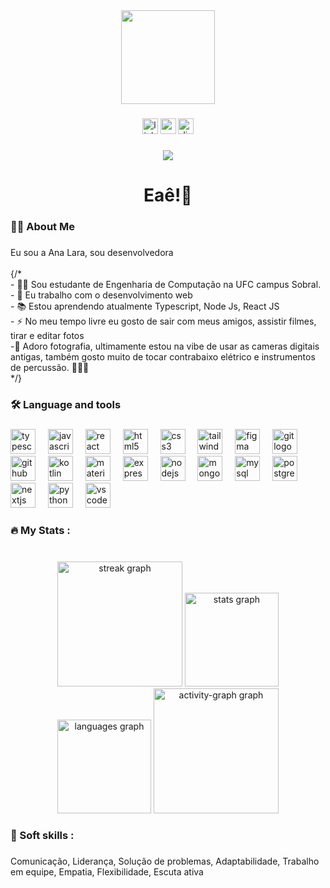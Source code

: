 <div align="center">
  <img height="150" src="https://media.discordapp.net/attachments/867480198039732236/913404114929590272/picasion.com_e43883a4d352817ce25b67f0d31da798.gif?ex=67f271df&is=67f1205f&hm=aaf1478988c8c38d7ca009085a0effacdb10b316921d10efecc25b0e76d068fd&=&width=240&height=240"  />
</div>

###

<div align="center">
  <img src="https://img.shields.io/static/v1?message=LinkedIn&logo=linkedin&label=&color=0077B5&logoColor=white&labelColor=&style=for-the-badge" height="25" alt="linkedin logo"  />
  <img src="https://img.shields.io/static/v1?message=Gmail&logo=gmail&label=&color=D14836&logoColor=white&labelColor=&style=for-the-badge" height="25" alt="gmail logo"  />
  <img src="https://img.shields.io/static/v1?message=Discord&logo=discord&label=&color=7289DA&logoColor=white&labelColor=&style=for-the-badge" height="25" alt="discord logo"  />
</div>

###

<div align="center">
  <img src="https://visitor-badge.laobi.icu/badge?page_id=analara714.analara714&left_color=mediumorchid"  />
</div>

###

<h1 align="center">Eaê!👋</h1>

###

<h3 align="left">👩‍💻  About Me</h3>

###

<p align="left">Eu sou a Ana Lara, sou desenvolvedora<br><br> {/*<br> - 👩‍💻 Sou estudante de Engenharia de Computação na UFC campus Sobral.  <br>- 🔭 Eu trabalho com o desenvolvimento web<br>- 📚 Estou aprendendo atualmente Typescript, Node Js, React JS <br>- ⚡ No meu tempo livre eu gosto de sair com meus amigos, assistir filmes, tirar e editar fotos <br>-🥰 Adoro fotografia, ultimamente estou na vibe de usar as cameras digitais antigas, também gosto muito de tocar contrabaixo elétrico e instrumentos de percussão. 📸🎸🥁
<br>
*/}</p>

###

<h3 align="left">🛠 Language and tools</h3>

###

<div align="left">
  <img src="https://cdn.jsdelivr.net/gh/devicons/devicon/icons/typescript/typescript-original.svg" height="40" alt="typescript logo"  />
  <img width="12" />
  <img src="https://cdn.jsdelivr.net/gh/devicons/devicon/icons/javascript/javascript-original.svg" height="40" alt="javascript logo"  />
  <img width="12" />
  <img src="https://cdn.jsdelivr.net/gh/devicons/devicon/icons/react/react-original.svg" height="40" alt="react logo"  />
  <img width="12" />
  <img src="https://cdn.jsdelivr.net/gh/devicons/devicon/icons/html5/html5-original.svg" height="40" alt="html5 logo"  />
  <img width="12" />
  <img src="https://cdn.jsdelivr.net/gh/devicons/devicon/icons/css3/css3-original.svg" height="40" alt="css3 logo"  />
  <img width="12" />
  <img src="https://cdn.jsdelivr.net/gh/devicons/devicon/icons/tailwindcss/tailwindcss-original-wordmark.svg" height="40" alt="tailwindcss logo"  />
  <img width="12" />
  <img src="https://cdn.jsdelivr.net/gh/devicons/devicon/icons/figma/figma-original.svg" height="40" alt="figma logo"  />
  <img width="12" />
  <img src="https://cdn.jsdelivr.net/gh/devicons/devicon/icons/git/git-original.svg" height="40" alt="git logo"  />
  <img width="12" />
  <img src="https://cdn.jsdelivr.net/gh/devicons/devicon/icons/github/github-original.svg" height="40" alt="github logo"  />
  <img width="12" />
  <img src="https://cdn.jsdelivr.net/gh/devicons/devicon/icons/kotlin/kotlin-original.svg" height="40" alt="kotlin logo"  />
  <img width="12" />
  <img src="https://cdn.jsdelivr.net/gh/devicons/devicon/icons/materialui/materialui-original.svg" height="40" alt="materialui logo"  />
  <img width="12" />
  <img src="https://cdn.jsdelivr.net/gh/devicons/devicon/icons/express/express-original.svg" height="40" alt="express logo"  />
  <img width="12" />
  <img src="https://cdn.jsdelivr.net/gh/devicons/devicon/icons/nodejs/nodejs-original.svg" height="40" alt="nodejs logo"  />
  <img width="12" />
  <img src="https://cdn.jsdelivr.net/gh/devicons/devicon/icons/mongodb/mongodb-original.svg" height="40" alt="mongodb logo"  />
  <img width="12" />
  <img src="https://cdn.jsdelivr.net/gh/devicons/devicon/icons/mysql/mysql-original.svg" height="40" alt="mysql logo"  />
  <img width="12" />
  <img src="https://cdn.jsdelivr.net/gh/devicons/devicon/icons/postgresql/postgresql-original.svg" height="40" alt="postgresql logo"  />
  <img width="12" />
  <img src="https://cdn.jsdelivr.net/gh/devicons/devicon/icons/nextjs/nextjs-original.svg" height="40" alt="nextjs logo"  />
  <img width="12" />
  <img src="https://cdn.jsdelivr.net/gh/devicons/devicon/icons/python/python-original.svg" height="40" alt="python logo"  />
  <img width="12" />
  <img src="https://cdn.jsdelivr.net/gh/devicons/devicon/icons/vscode/vscode-original.svg" height="40" alt="vscode logo"  />
</div>

###

<h3 align="left">🔥   My Stats :</h3>

###

<br clear="both">

<div align="center">
  <img src="https://streak-stats.demolab.com?user=analara714&locale=en&mode=daily&theme=gruvbox&hide_border=false&border_radius=5&order=3" height="200" alt="streak graph"  />
  <img src="https://github-readme-stats.vercel.app/api?username=analara714&hide_title=false&hide_rank=true&show_icons=true&include_all_commits=false&count_private=true&disable_animations=false&theme=gruvbox&locale=en&hide_border=false&order=1" height="150" alt="stats graph"  />
  <img src="https://github-readme-stats.vercel.app/api/top-langs?username=analara714&locale=en&hide_title=false&layout=compact&card_width=320&langs_count=6&theme=gruvbox&hide_border=false&order=2" height="150" alt="languages graph"  />
  <img src="https://github-readme-activity-graph.vercel.app/graph?username=analara714&theme=gruvbox&area=true&hide_border=true" height="200" alt="activity-graph graph"  />
</div>

###

<h3 align="left">👤   Soft skills :</h3>

### 
<p>Comunicação, Liderança, Solução de problemas, Adaptabilidade, Trabalho em equipe, Empatia, Flexibilidade, Escuta ativa</p>
